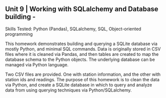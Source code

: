 ﻿## Unit 9 | Working with SQLalchemy and Database building -

Skills Tested:  Python (Pandas), SQLalchemy, SQL, Object-oriented programming

This homework demonstrates building and querying a SQLite database via mostly Python, and minimal SQL commands.  Data is originally stored in CSV files where it is cleaned via Pandas, and then tables are created to map the database schema to the Python objects.  The underlying database can be managed via Python language.

Two CSV files are provided.  One with station information, and the other with station ids and readings.  The purpose of this homework is to clean the data via Python, and create a SQLite database in which to query and analyze data from using querying techniques via Python/SQLalchemy.  



